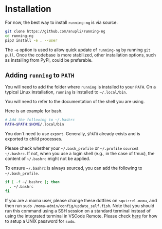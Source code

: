 # Installation
For now, the best way to install `running-ng` is via source.
```bash
git clone https://github.com/anupli/running-ng
cd running-ng
pip3 install -e . --user
```

The `-e` option is used to allow quick update of `running-ng` by running `git pull`.
Once the codebase is more stabilized, other installation options, such as installing from PyPI, could be preferable.

## Adding `running` to `PATH`
You will need to add the folder where `running` is installed to your `PATH`.
On a typical Linux installation, `running` is installed to `~/.local/bin`.

You will need to refer to the documentation of the shell you are using.

Here is an example for bash.
```bash
# Add the following to ~/.bashrc
PATH=$PATH:$HOME/.local/bin
```
You don't need to use `export`.
Generally, `$PATH` already exists and is exported to child processes.

Please check whether your `~/.bash_profile` or `~/.profile` `source`s `~/.bashrc`.
If not, when you use a login shell (e.g., in the case of tmux), the content of `~/.bashrc` might not be applied.

To ensure `~/.bashrc` is always sourced, you can add the following to `~/.bash_profile`.
```bash
if [ -f ~/.bashrc ]; then
  . ~/.bashrc
fi
```

If you are a moma user, please change these dotfiles on `squirrel.moma`, and then run `sudo /moma-admin/config/update_self.fish`.
Note that you should run this command using a SSH session on a standard terminal instead of using the integrated terminal in VSCode Remote.
Please check [here](https://squirrel.anu.edu.au/#customization) for how to setup a UNIX password for `sudo`.
